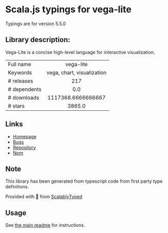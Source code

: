 
# Scala.js typings for vega-lite

Typings are for version 5.5.0

## Library description:
Vega-Lite is a concise high-level language for interactive visualization.

|                    |                 |
| ------------------ | :-------------: |
| Full name          | vega-lite |
| Keywords           | vega, chart, visualization |
| # releases         | 217 |
| # dependents       | 0.0 |
| # downloads        | 1117368.6666666667 |
| # stars            | 3865.0 |

## Links
- [Homepage](https://vega.github.io/vega-lite/)
- [Bugs](https://github.com/vega/vega-lite/issues)
- [Repository](https://github.com/vega/vega-lite)
- [Npm](https://www.npmjs.com/package/vega-lite)
    


## Note
This library has been generated from typescript code from first party type definitions.

Provided with :purple_heart: from [ScalablyTyped](https://github.com/oyvindberg/ScalablyTyped)

## Usage
See [the main readme](../../readme.md) for instructions.


